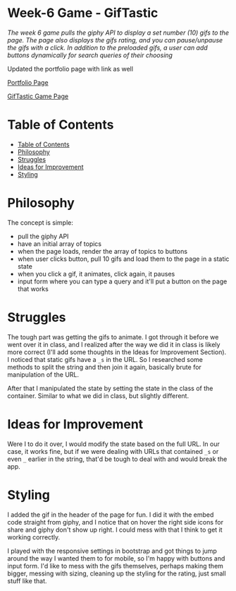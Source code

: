 # Week-6 Game - GifTastic
*The week 6 game pulls the giphy API to display a set number (10) gifs to the page.  The page also displays the gifs rating, and you can pause/unpause the gifs with a click.  In addition to the preloaded gifs, a user can add buttons dynamically for search queries of their choosing*

Updated the portfolio page with link as well


[Portfolio Page][1]

[GifTastic Game Page][2]

[1]: https://stetsonramey.github.io/Responsive-Portfolio/portfolio.html
[2]: https://stetsonramey.github.io/GiphTastic/

Table of Contents
=================
<!--ts-->
  * [Table of Contents](#table-of-contents)
  * [Philosophy](#philosophy)
  * [Struggles](#struggles)
  * [Ideas for Improvement](#ideas-for-improvement)
  * [Styling](#styling)
<!--te-->

  Philosophy
  ==========
  The concept is simple:
  * pull the giphy API
  * have an initial array of topics
  * when the page loads, render the array of topics to buttons
  * when user clicks button, pull 10 gifs and load them to the page in a static state
  * when you click a gif, it animates, click again, it pauses
  * input form where you can type a query and it'll put a button on the page that works

  Struggles
  =========
  The tough part was getting the gifs to animate.  I got through it before we went over it in class, and I realized after the way we did it in class is likely more correct (I'll add some thoughts in the Ideas for Improvement Section).  I noticed that static gifs have a `_s` in the URL.  So I researched some methods to split the string and then join it again, basically brute for manipulation of the URL.  

  After that I manipulated the state by setting the state in the class of the container.  Similar to what we did in class, but slightly different.

  Ideas for Improvement
  =====================
  Were I to do it over, I would modify the state based on the full URL.  In our case, it works fine, but if we were dealing with URLs that contained `_s` or even `_` earlier in the string, that'd be tough to deal with and would break the app.

  Styling
  =======
  I added the gif in the header of the page for fun.  I did it with the embed code straight from giphy, and I notice that on hover the right side icons for share and giphy don't show up right.  I could mess with that I think to get it working correctly.

  I played with the responsive settings in bootstrap and got things to jump around the way I wanted them to for mobile, so I'm happy with buttons and input form.  I'd like to mess with the gifs themselves, perhaps making them bigger, messing with sizing, cleaning up the styling for the rating, just small stuff like that.
